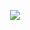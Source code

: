 <p align="center">
  <img src="https://capsule-render.vercel.app/api](https://sharkcoder.com/files/article/background_main.jpg?text=Hey Everyone!🕹️&animation=fadeIn&type=waving&color=gradient&height=100"/>
</p>
